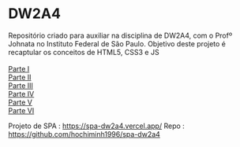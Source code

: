 # DW2A4
Repositório criado para auxiliar na disciplina de DW2A4, com o Profº Johnata no Instituto Federal de São Paulo. Objetivo deste projeto é recaptular os conceitos de HTML5, CSS3 e JS <br><br>
<a href="https://hochiminh1996.github.io/DW2A4/Atividades/A1/index" target="_blank">Parte I </a><br>
<a href="https://hochiminh1996.github.io/DW2A4/Atividades/A2/index" target="_blank">Parte II </a><br>
<a href="https://hochiminh1996.github.io/DW2A4/Atividades/A3/index" target="_blank">Parte III </a><br>
<a href="https://hochiminh1996.github.io/DW2A4/Atividades/A4/index" target="_blank">Parte IV </a><br>
<a href="https://hochiminh1996.github.io/DW2A4/Atividades/A5/index" target="_blank">Parte V </a><br>
<a href="https://hochiminh1996.github.io/DW2A4/Atividades/A6/index" target="_blank">Parte VI </a><br>

Projeto de SPA  : https://spa-dw2a4.vercel.app/
Repo : https://github.com/hochiminh1996/spa-dw2a4




